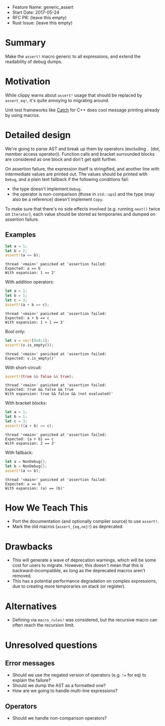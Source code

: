 - Feature Name: generic_assert
- Start Date: 2017-05-24
- RFC PR: (leave this empty)
- Rust Issue: (leave this empty)

# Summary
[summary]: #summary

Make the `assert!` macro generic to all expressions, and extend the readability of debug dumps.

# Motivation
[motivation]: #motivation

While clippy warns about `assert!` usage that should be replaced by `assert_eq!`, it's quite annoying to migrating around.

Unit test frameworks like [Catch](https://github.com/philsquared/Catch) for C++ does cool message printing already by using macros.

# Detailed design
[design]: #detailed-design

We're going to parse AST and break up them by operators (excluding `.` (dot, member access operator)). Function calls and bracket surrounded blocks are considered as one block and don't get split further.

On assertion failure, the expression itself is stringified, and another line with intermediate values are printed out. The values should be printed with `Debug`, and a plain text fallback if the following conditions fail:
- the type doesn't implement `Debug`.
- the operator is non-comparison (those in `std::ops`) and the type (may also be a reference) doesn't implement `Copy`.

To make sure that there's no side effects involved (e.g. running `next()` twice on `Iterator`), each value should be stored as temporaries and dumped on assertion failure.

## Examples

```rust
let a = 1;
let b = 2;
assert!(a == b);
```

```
thread '<main>' panicked at 'assertion failed:
Expected: a == b
With expansion: 1 == 2'
```

With addition operators:

```rust
let a = 1;
let b = 1;
let c = 3;
assert!(a + b == c);
```

```
thread '<main>' panicked at 'assertion failed:
Expected: a + b == c
With expansion: 1 + 1 == 3'
```

Bool only:
```rust
let v = vec![0u8;1];
assert!(v.is_empty());
```

```
thread '<main>' panicked at 'assertion failed:
Expected: v.is_empty()'
```

With short-circuit:
```rust
assert!(true && false && true);
```

```
thread '<main>' panicked at 'assertion failed:
Expected: true && false && true
With expansion: true && false && (not evaluated)'
```

With bracket blocks:
```rust
let a = 1;
let b = 1;
let c = 3;
assert!({a + b} == c);
```

```
thread '<main>' panicked at 'assertion failed:
Expected: {a + b} == c
With expansion: 2 == 3'
```

With fallback:
```rust
let a = NonDebug{};
let b = NonDebug{};
assert!(a == b);
```
```
thread '<main>' panicked at 'assertion failed:
Expected: a == b
With expansion: (a) == (b)'
```


# How We Teach This
[how-we-teach-this]: #how-we-teach-this

- Port the documentation (and optionally compiler source) to use `assert!`.
- Mark the old macros (`assert_{eq,ne}!`) as deprecated.

# Drawbacks
[drawbacks]: #drawbacks

- This will generate a wave of deprecation warnings, which will be some cost for users to migrate. However, this doesn't mean that this is backward-incompatible, as long as the deprecated macros aren't removed.
- This has a potential performance degradation on complex expressions, due to creating more temporaries on stack (or register).

# Alternatives
[alternatives]: #alternatives

- Defining via `macro_rules!` was considered, but the recursive macro can often reach the recursion limit.

# Unresolved questions
[unresolved]: #unresolved-questions

## Error messages
- Should we use the negated version of operators (e.g. `!=` for eq) to explain the failure?
- Should we dump the AST as a formatted one?
- How are we going to handle multi-line expressions?

## Operators
- Should we handle non-comparison operators?
